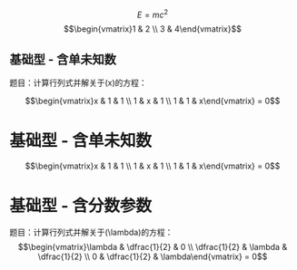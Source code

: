 $$E=mc^2$$
$$\begin{vmatrix}1 & 2 \\ 3 & 4\end{vmatrix}$$
## 基础型 - 含单未知数
题目：计算行列式并解关于(x)的方程：  


$$\begin{vmatrix}x & 1 & 1 \\ 1 & x & 1 \\ 1 & 1 & x\end{vmatrix} = 0$$

# 基础型 - 含单未知数

$$\begin{vmatrix}x & 1 & 1 \\ 1 & x & 1 \\ 1 & 1 & x\end{vmatrix} = 0$$

# 基础型 - 含分数参数
题目：计算行列式并解关于(\lambda)的方程：  
$$\begin{vmatrix}\lambda & \dfrac{1}{2} & 0 \\ \dfrac{1}{2} & \lambda & \dfrac{1}{2} \\ 0 & \dfrac{1}{2} & \lambda\end{vmatrix} = 0$$
